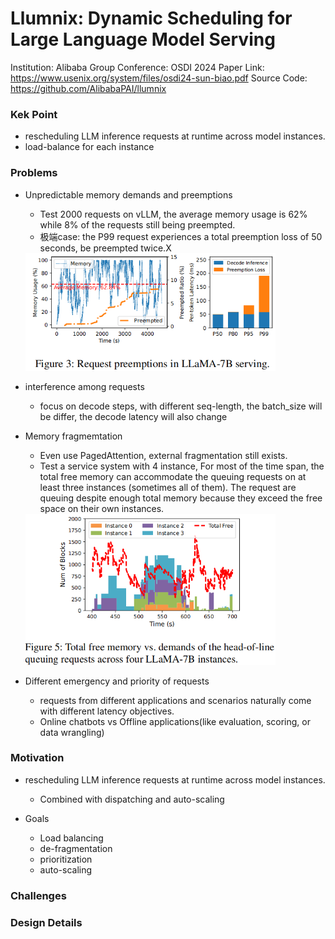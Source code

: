 # Llumnix: Dynamic Scheduling for Large Language Model Serving
Institution: Alibaba Group
Conference: OSDI 2024
Paper Link: https://www.usenix.org/system/files/osdi24-sun-biao.pdf
Source Code: https://github.com/AlibabaPAI/llumnix


### Kek Point
- rescheduling LLM inference requests at runtime across model instances.
- load-balance for each instance 

### Problems
- Unpredictable memory demands and preemptions
    - Test 2000 requests on vLLM, the average memory usage is 62% while 8% of the requests still being preempted.
    - 极端case: the P99 request experiences a total preemption loss of 50 seconds, be preempted twice.X

    <img src="./pictures/Llumnix-memory-and-preemptions.png" width=400>

- interference among requests
    - focus on decode steps, with different seq-length, the batch_size will be differ, the decode latency will also change

- Memory fragmemtation
    - Even use PagedAttention, external fragmentation still exists.
    - Test a service system with 4 instance, For most of the time span, the total free memory can accommodate the queuing requests on at least three instances (sometimes all of them). The request are queuing despite enough total memory because they exceed the free space on their own instances.

    <img src="./pictures/Llumnix-memory-fragmentation.png" width=400>

- Different emergency and priority of requests
    - requests from different applications and scenarios naturally come with different latency objectives.
    - Online chatbots vs Offline applications(like evaluation, scoring, or data wrangling)

### Motivation
- rescheduling LLM inference requests at runtime across model instances.
    - Combined with dispatching and auto-scaling

- Goals
    - Load balancing
    - de-fragmentation
    - prioritization
    - auto-scaling

### Challenges


### Design Details